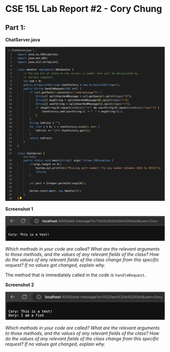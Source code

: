 # CSE 15L Lab Report #2 - Cory Chung

## Part 1:

**ChatServer.java**

![Image](code.png)

**Screenshot 1**

![Image](ss1.png)

*Which methods in your code are called? What are the relevant arguments to those methods, and the values of any relevant fields of the class? How do the values of any relevant fields of the class change from this specific request? If no values got changed, explain why.*

The method that is immediately called in the code is `handleRequest`.



**Screenshot 2**

![Image](ss2.png)

*Which methods in your code are called? What are the relevant arguments to those methods, and the values of any relevant fields of the class? How do the values of any relevant fields of the class change from this specific request? If no values got changed, explain why.*
